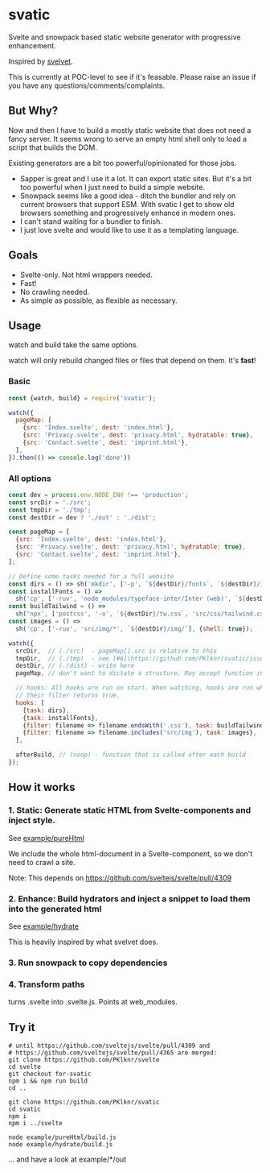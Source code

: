 # svatic

Svelte and snowpack based static website generator with progressive enhancement.

Inspired by [svelvet](https://github.com/jakedeichert/svelvet).

This is currently at POC-level to see if it's feasable. Please raise an issue
if you have any questions/comments/complaints.


## But Why?
Now and then I have to build a mostly static website that does not need a fancy server.
It seems wrong to serve an empty html shell only to load a script that builds the DOM.

Existing generators are a bit too powerful/opinionated for those jobs.
* Sapper is great and I use it a lot. It can export static sites.
But it's a bit too powerful when I just need to build a simple website.
* Snowpack seems like a good idea - ditch the bundler and rely on current browsers
that support ESM. With svatic I get to show old browsers something and
progressively enhance in modern ones.
* I can't stand waiting for a bundler to finish.
* I just love svelte and would like to use it as a templating language.


## Goals
* Svelte-only. Not html wrappers needed.
* Fast!
* No crawling needed.
* As simple as possible, as flexible as necessary.


## Usage
watch and build take the same options.

watch will only rebuild changed files or files that depend on them.
It's **fast**!

### Basic
```js
const {watch, build} = require('svatic');

watch({
  pageMap: [
    {src: 'Index.svelte', dest: 'index.html'},
    {src: 'Privacy.svelte', dest: 'privacy.html', hydratable: true},
    {src: 'Contact.svelte', dest: 'imprint.html'},
  ],
}).then(() => console.log('done'))
```

### All options
```js
const dev = process.env.NODE_ENV !== 'production';
const srcDir = './src';
const tmpDir = './tmp';
const destDir = dev ? './out' : './dist';

const pageMap = [
  {src: 'Index.svelte', dest: 'index.html'},
  {src: 'Privacy.svelte', dest: 'privacy.html', hydratable: true},
  {src: 'Contact.svelte', dest: 'imprint.html'},
];

// Define some tasks needed for a full website
const dirs = () => sh('mkdir', ['-p', `${destDir}/fonts`, `${destDir}/img`]);
const installFonts = () =>
  sh('cp', ['-ruv', 'node_modules/typeface-inter/Inter (web)', `${destDir}/fonts`]);
const buildTailwind = () =>
  sh('npx', ['postcss', '-o', `${destDir}/tw.css`, 'src/css/tailwind.css']);
const images = () =>
  sh('cp', ['-ruv', 'src/img/*', `${destDir}/img/`], {shell: true});

watch({
  srcDir,  // (./src)  - pageMap[].src is relative to this
  tmpDir,  // (./tmp)  - see [#6](https://github.com/PKlknr/svatic/issues/6)
  destDir, // (./dist) - write here
  pageMap, // don't want to dictate a structure. May accept function in the future

  // hooks: All hooks are run on start. When watching, hooks are run when
  // their filter returns true.
  hooks: [
    {task: dirs},
    {task: installFonts},
    {filter: filename => filename.endsWith('.css'), task: buildTailwind},
    {filter: filename => filename.includes('src/img'), task: images},
  ],

  afterBuild, // (noop) - function that is called after each build
});
```

## How it works
### 1. Static: Generate static HTML from Svelte-components and inject style.

See [example/pureHtml](https://github.com/PKlknr/svatic/tree/master/example/pureHtml)

We include the whole html-document in a Svelte-component, so we don't need to crawl a site.

Note: This depends on https://github.com/sveltejs/svelte/pull/4309


### 2. Enhance: Build hydrators and inject a snippet to load them into the generated html

See [example/hydrate](https://github.com/PKlknr/svatic/tree/master/example/hydrate)

This is heavily inspired by what svelvet does.

### 3. Run snowpack to copy dependencies

### 4. Transform paths
turns .svelte into .svelte.js. Points at web_modules.


## Try it
```
# until https://github.com/sveltejs/svelte/pull/4309 and
# https://github.com/sveltejs/svelte/pull/4365 are merged:
git clone https://github.com/PKlknr/svelte
cd svelte
git checkout for-svatic
npm i && npm run build
cd ..

git clone https://github.com/PKlknr/svatic
cd svatic
npm i
npm i ../svelte

node example/pureHtml/build.js
node example/hydrate/build.js
```
... and have a look at example/*/out

